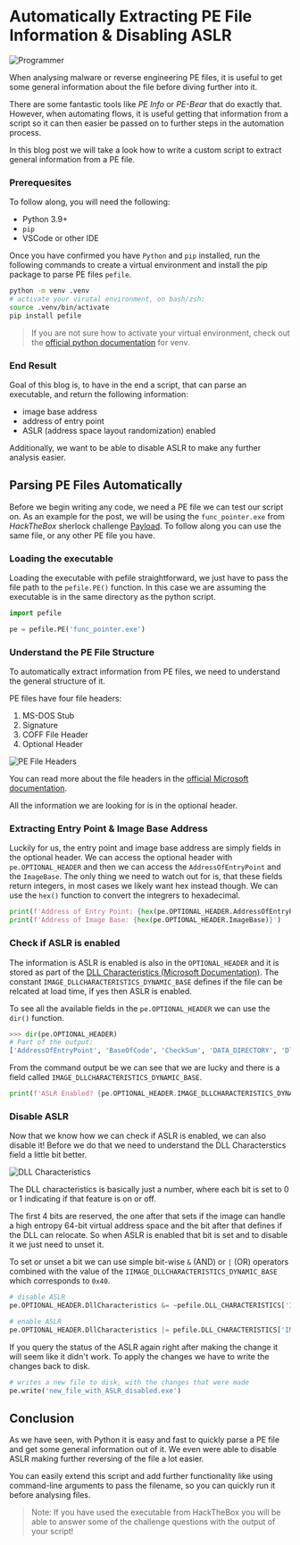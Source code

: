 # Automatically Extracting PE File Information & Disabling ASLR

![Programmer](https://raw.githubusercontent.com/BarracudaByte/blog/refs/heads/main/images/extracting-pe-info.webp?raw=true)

When analysing malware or reverse engineering PE files, it is useful to get some general information about the file before diving further into it. 

There are some fantastic tools like *PE Info* or *PE-Bear* that do exactly that. However, when automating flows, it is useful getting that information from a script so it can then easier be passed on to further steps in the automation process. 

In this blog post we will take a look how to write a custom script to extract general information from a PE file. 

### Prerequesites

To follow along, you will need the following:
- Python 3.9+ 
- `pip` 
- VSCode or other IDE

Once you have confirmed you have `Python` and `pip` installed, run the following commands to create a virtual environment and install the pip package to parse PE files `pefile`. 

```bash
python -m venv .venv
# activate your virutal environment, on bash/zsh:
source .venv/bin/activate
pip install pefile
```

> If you are not sure how to activate your virtual environment, check out the [official python documentation](https://docs.python.org/3/library/venv.html#how-venvs-work) for venv.

### End Result

Goal of this blog is, to have in the end a script, that can parse an executable, and return the following information:

- image base address
- address of entry point
- ASLR (address space layout randomization) enabled

Additionally, we want to be able to disable ASLR to make any further analysis easier.

## Parsing PE Files Automatically

Before we begin writing any code, we need a PE file we can test our script on. As an example for the post, we will be using the `func_pointer.exe` from *HackTheBox* sherlock challenge [Payload](https://app.hackthebox.com/sherlocks/Payload).
To follow along you can use the same file, or any other PE file you have.

### Loading the executable

Loading the executable with pefile straightforward, we just have to pass the file path to the `pefile.PE()` function. In this case we are assuming the executable is in the same directory as the python script.
```python
import pefile

pe = pefile.PE('func_pointer.exe')
```

### Understand the PE File Structure

To automatically extract information from PE files, we need to understand the general structure of it.

PE files have four file headers:

1. MS-DOS Stub
2. Signature
3. COFF File Header
4. Optional Header

![PE File Headers](https://raw.githubusercontent.com/BarracudaByte/blog/refs/heads/main/images/pe_file_headers.webp?raw=true)

You can read more about the file headers in the [official Microsoft documentation](https://learn.microsoft.com/en-us/windows/win32/debug/pe-format#file-headers).

All the information we are looking for is in the optional header.

### Extracting Entry Point & Image Base Address

Luckily for us, the entry point and image base address are simply fields in the optional header. We can access the optional header with `pe.OPTIONAL_HEADER` and then we can access the `AddressOfEntryPoint` and the `ImageBase`. The only thing we need to watch out for is, that these fields return integers, in most cases we likely want hex instead though. We can use the `hex()` function to convert the integrers to hexadecimal. 

```python
print(f'Address of Entry Point: {hex(pe.OPTIONAL_HEADER.AddressOfEntryPoint)}')
print(f'Address of Image Base: {hex(pe.OPTIONAL_HEADER.ImageBase)}')
```

### Check if ASLR is enabled

The information is ASLR is enabled is also in the `OPTIONAL_HEADER` and it is stored as part of the [DLL Characteristics (Microsoft Documentation)](https://learn.microsoft.com/en-us/windows/win32/debug/pe-format#dll-characteristics). The constant `IMAGE_DLLCHARACTERISTICS_DYNAMIC_BASE` defines if the file can be relcated at load time, if yes then ASLR is enabled.

To see all the available fields in the `pe.OPTIONAL_HEADER` we can use the `dir()` function.

```python
>>> dir(pe.OPTIONAL_HEADER)
# Part of the output:
['AddressOfEntryPoint', 'BaseOfCode', 'CheckSum', 'DATA_DIRECTORY', 'DllCharacteristics', 'FileAlignment', 'IMAGE_DLLCHARACTERISTICS_APPCONTAINER', 'IMAGE_DLLCHARACTERISTICS_DYNAMIC_BASE', 'IMAGE_DLLCHARACTERISTICS_FORCE_INTEGRITY', 'IMAGE_DLLCHARACTERISTICS_GUARD_CF', 'IMAGE_DLLCHARACTERISTICS_HIGH_ENTROPY_VA', 'IMAGE_DLLCHARACTERISTICS_NO_BIND', 'IMAGE_DLLCHARACTERISTICS_NO_ISOLATION', 'IMAGE_DLLCHARACTERISTICS_NO_SEH', 'IMAGE_DLLCHARACTERISTICS_NX_COMPAT', 'IMAGE_DLLCHARACTERISTICS_TERMINAL_SERVER_AWARE', 'IMAGE_DLLCHARACTERISTICS_WDM_DRIVER', 'ImageBase', ...]
```

From the command output be we can see that we are lucky and there is a field called `IMAGE_DLLCHARACTERISTICS_DYNAMIC_BASE`.

```python
print(f'ASLR Enabled? {pe.OPTIONAL_HEADER.IMAGE_DLLCHARACTERISTICS_DYNAMIC_BASE}')
```

### Disable ASLR

Now that we know how we can check if ASLR is enabled, we can also disable it! Before we do that we need to understand the DLL Characterstics field a little bit better. 

![DLL Characteristics](https://raw.githubusercontent.com/BarracudaByte/blog/refs/heads/main/images/dll_characteristics.webp?raw=true)

The DLL characteristics is basically just a number, where each bit is set to 0 or 1 indicating if that feature is on or off. 

The first 4 bits are reserved, the one after that sets if the image can handle a high entropy 64-bit virtual address space and the bit after that defines if the DLL can relocate. So when ASLR is enabled that bit is set and to disable it we just need to unset it. 

To set or unset a bit we can use simple bit-wise `&` (AND) or `|` (OR) operators combined with the value of the `IIMAGE_DLLCHARACTERISTICS_DYNAMIC_BASE` which corresponds to `0x40`.

```python
# disable ASLR
pe.OPTIONAL_HEADER.DllCharacteristics &= ~pefile.DLL_CHARACTERISTICS['IMAGE_DLLCHARACTERISTICS_DYNAMIC_BASE']

# enable ASLR
pe.OPTIONAL_HEADER.DllCharacteristics |= pefile.DLL_CHARACTERISTICS['IMAGE_DLLCHARACTERISTICS_DYNAMIC_BASE']
```

If you query the status of the ASLR again right after making the change it will seem like it didn't work. To apply the changes we have to write the changes back to disk.

```python
# writes a new file to disk, with the changes that were made
pe.write('new_file_with_ASLR_disabled.exe')
```

## Conclusion

As we have seen, with Python it is easy and fast to quickly parse a PE file and get some general information out of it. We even were able to disable ASLR making further reversing of the file a lot easier.  

You can easily extend this script and add further functionality like using command-line arguments to pass the filename, so you can quickly run it before analysing files.

> Note: If you have used the executable from HackTheBox you will be able to answer some of the challenge questions with the output of your script!